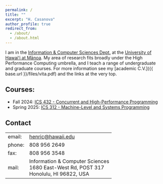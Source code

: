 ```yaml
---
permalink: /
title: ""
excerpt: "H. Casanova"
author_profile: true
redirect_from: 
  - /about/
  - /about.html
---
```



I am in the [Information & Computer Sciences
Dept.](http://www.ics.hawaii.edu) at the [University of Hawai&#699;i at
M&#257;noa](https://manoa.hawaii.edu).   My area of research fits broadly
under the High Performance Computing umbrella, and I teach a range of
undergraduate and graduate courses.  For more information see my [academic
C.V.]({{ base.url }}/files/vita.pdf) and the links at the very top.

## Courses: 
 
  - Fall 2024: [ICS 432 - Concurrent and High-Performance Programming](https://courses.ics.hawaii.edu/ics432_fall2024/)
  - Spring 2025: [ICS 312 - Machine-Level and Systems Programming](https://courses.ics.hawaii.edu/ics312_spring2025/)

## Contact

<table style="width:auto">
<tr><td>email: </td><td><a href="mailto:henric@hawaii.edu">henric@hawaii.edu</a></td></tr>
<tr><td>phone: </td><td>808 956 2649</td></tr>
<tr><td>fax: </td><td>808 956 3548</td></tr>
<tr><td>mail: </td><td>Information & Computer Sciences<br>
                       1680 East-West Rd, POST 317<br>
                       Honolulu, HI 96822, USA
            </td></tr>
</table>

